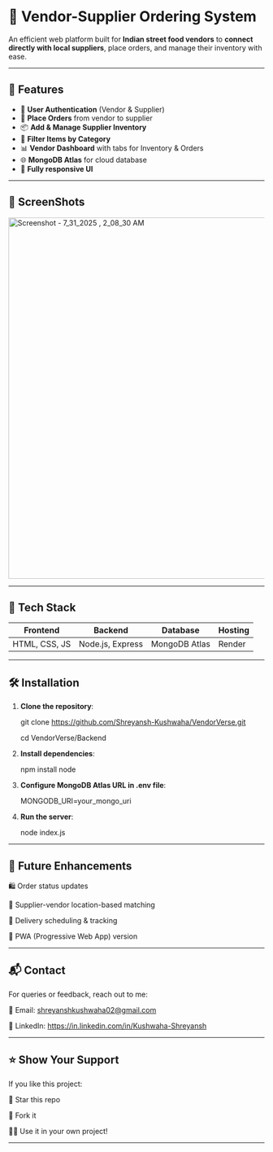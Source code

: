 # 🛒 Vendor-Supplier Ordering System

An efficient web platform built for **Indian street food vendors** to **connect directly with local suppliers**, place orders, and manage their inventory with ease.

---

## 🚀 Features

- 🔐 **User Authentication** (Vendor & Supplier)
- 🧾 **Place Orders** from vendor to supplier
- 📦 **Add & Manage Supplier Inventory**
- 🔎 **Filter Items by Category**
- 📊 **Vendor Dashboard** with tabs for Inventory & Orders
- 🌐 **MongoDB Atlas** for cloud database
- 🎨 **Fully responsive UI**

---

## 🧠 ScreenShots

<img width="1348" height="710" alt="Screenshot - 7_31_2025 , 2_08_30 AM" src="https://github.com/user-attachments/assets/9b7a8343-9b10-4ee5-93bb-5010bb52abbd" />

---

## 🧠 Tech Stack

| Frontend  | Backend       | Database     | Hosting        |
|-----------|---------------|--------------|----------------|
| HTML, CSS, JS | Node.js, Express | MongoDB Atlas | Render |

---


## 🛠️ Installation

1. **Clone the repository**:

     git clone https://github.com/Shreyansh-Kushwaha/VendorVerse.git

      cd VendorVerse/Backend

2. **Install dependencies**:

      npm install node

3. **Configure MongoDB Atlas URL in .env file**:

      MONGODB_URI=your_mongo_uri

4. **Run the server**:

      node index.js


---

## 📢 Future Enhancements

🛍️ Order status updates

📍 Supplier-vendor location-based matching

📅 Delivery scheduling & tracking

📱 PWA (Progressive Web App) version



---

## 📬 Contact

For queries or feedback, reach out to me:

📧 Email: shreyanshkushwaha02@gmail.com

🔗 LinkedIn: https://in.linkedin.com/in/Kushwaha-Shreyansh


---

## ⭐ Show Your Support

If you like this project:

🌟 Star this repo

🍴 Fork it

🧑‍💻 Use it in your own project!


---
